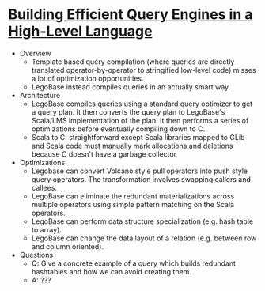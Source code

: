 # [Building Efficient Query Engines in a High-Level Language](https://scholar.google.com/scholar?cluster=11118963220228843116)
- Overview
    - Template based query compilation (where queries are directly translated
      operator-by-operator to stringified low-level code) misses a lot of
      optimization opportunities.
    - LegoBase instead compiles queries in an actually smart way.
- Architecture
    - LegoBase compiles queries using a standard query optimizer to get a query
      plan. It then converts the query plan to LegoBase's Scala/LMS
      implementation of the plan. It then performs a series of optimizations
      before eventually compiling down to C.
    - Scala to C: straightforward except Scala libraries mapped to GLib and
      Scala code must manually mark allocations and deletions because C doesn't
      have a garbage collector
- Optimizations
    - Legobase can convert Volcano style pull operators into push style query
      operators. The transformation involves swapping callers and callees.
    - LegoBase can eliminate the redundant materializations across multiple
      operators using simple pattern matching on the Scala operators.
    - LegoBase can perform data structure specialization (e.g. hash table to
      array).
    - LegoBase can change the data layout of a relation (e.g. between row and
      column oriented).
- Questions
    - Q: Give a concrete example of a query which builds redundant hashtables
      and how we can avoid creating them.
    - A: ???

